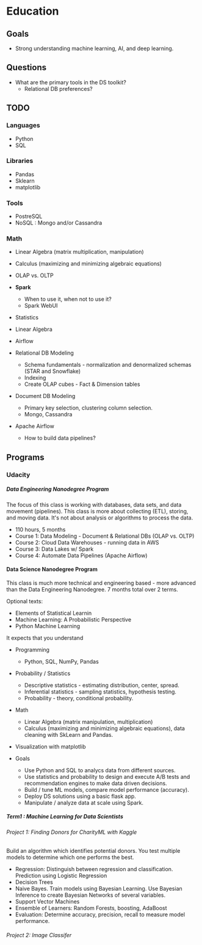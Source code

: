 # Education

## Goals

* Strong understanding machine learning, AI, and deep learning.

## Questions

* What are the primary tools in the DS toolkit?
  * Relational DB preferences?

## TODO

### Languages

* Python
* SQL

### Libraries

* Pandas
* Sklearn
* matplotlib

### Tools

* PostreSQL
* NoSQL : Mongo and/or Cassandra


### Math

* Linear Algebra (matrix multiplication, manipulation)
* Calculus (maximizing and minimizing algebraic equations)
* OLAP vs. OLTP

* **Spark**
  * When to use it, when not to use it?
  * Spark WebUI

* Statistics
* Linear Algebra
* Airflow

* Relational DB Modeling
  * Schema fundamentals - normalization and denormalized schemas (STAR and
    Snowflake)
  * Indexing
  * Create OLAP cubes - Fact & Dimension tables

* Document DB Modeling
  * Primary key selection, clustering column selection.
  * Mongo, Cassandra

* Apache Airflow
  * How to build data pipelines?


## Programs

### Udacity

##### Data Engineering Nanodegree Program

The focus of this class is working with databases, data sets, and data movement
(pipelines). This class is more about collecting (ETL), storing, and moving
data. It's not about analysis or algorithms to process the data.

* 110 hours, 5 months
* Course 1: Data Modeling - Document & Relational DBs (OLAP vs. OLTP)
* Course 2: Cloud Data Warehouses - running data in AWS
* Course 3: Data Lakes w/ Spark
* Course 4: Automate Data Pipelines (Apache Airflow)

#### Data Science Nanodegree Program

This class is much more technical and engineering based - more advanced than the
Data Engineering Nanodegree. 7 months total over 2 terms.

Optional texts:
  * Elements of Statistical Learnin
  * Machine Learning: A Probabilistic Perspective
  * Python Machine Learning

It expects that you understand

* Programming
  * Python, SQL, NumPy, Pandas

* Probability / Statistics
  * Descriptive statistics - estimating distribution, center, spread.
  * Inferential statistics - sampling statistics, hypothesis testing.
  * Probability - theory, conditional probability.

* Math
  * Linear Algebra (matrix manipulation, multiplication)
  * Calculus (maximizing and minimizing algebraic equations), data cleaning with
    SkLearn and Pandas.

* Visualization with matplotlib

* Goals
  * Use Python and SQL to analycs data from different sources.
  * Use statistics and probability to design and execute A/B tests and
    recommendation engines to make data driven decisions.
  * Build / tune ML models, compare model performance (accuracy).
  * Deploy DS solutions using a basic flask app.
  * Manipulate / analyze data at scale using Spark.

##### Term1 : Machine Learning for Data Scientists

###### Project 1: Finding Donors for CharityML with Kaggle

Build an algorithm which identifies potential donors. You test multiple models
to determine which one performs the best.

* Regression: Distinguish between regression and classification. Prediction
  using Logistic Regression
* Decision Trees
* Naive Bayes. Train models using Bayesian Learning. Use Bayesian Inference to
  create Bayesian Networks of several variables.
* Support Vector Machines
* Ensemble of Learners: Random Forests, boosting, AdaBoost
* Evaluation: Determine accuracy, precision, recall to measure model
  performance.

###### Project 2: Image Classifer

